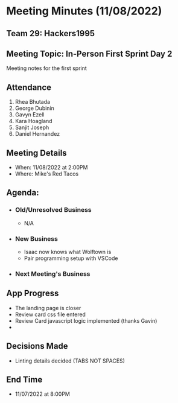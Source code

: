 # Meeting Minutes (11/08/2022)

## Team 29: Hackers1995

## Meeting Topic: In-Person First Sprint Day 2

Meeting notes for the first sprint

## Attendance

1. Rhea Bhutada
2. George Dubinin
3. Gavyn Ezell
4. Kara Hoagland
5. Sanjit Joseph
6. Daniel Hernandez

## Meeting Details

- When: 11/08/2022 at 2:00PM
- Where: Mike's Red Tacos

## Agenda:

- ### Old/Unresolved Business
  - N/A
- ### New Business
  - Isaac now knows what Wolftown is
  - Pair programming setup with VSCode
- ### Next Meeting's Business

## App Progress

- The landing page is closer
- Review card css file entered
- Review Card javascript logic implemented (thanks Gavin)
-

## Decisions Made

- Linting details decided (TABS NOT SPACES)

## End Time

- 11/07/2022 at 8:00PM
